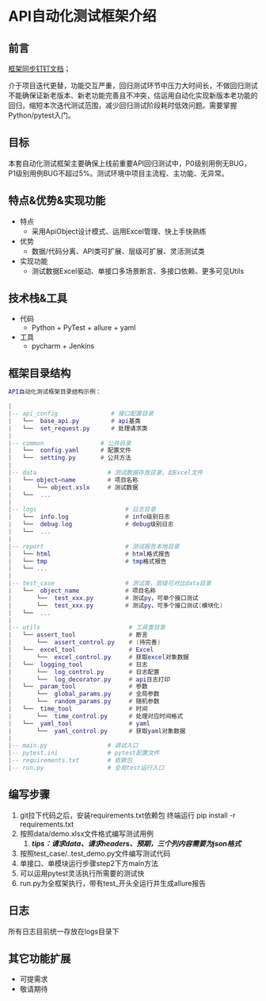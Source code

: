 # API自动化测试框架介绍
## 前言

[框架同步钉钉文档](https://alidocs.dingtalk.com/i/nodes/m9bN7RYPWdlmbkzBf7RvlDqMWZd1wyK0?utm_scene=team_space)；

介于项目迭代更替，功能交互严重，回归测试环节中压力大时间长，不做回归测试不能确保证新老版本、新老功能完善且不冲突，估运用自动化实现新版本老功能的回归，缩短本次迭代测试范围，减少回归测试阶段耗时低效问题。需要掌握Python/pytest入门。

## 目标

本套自动化测试框架主要确保上线前重要API回归测试中，P0级别用例无BUG，P1级别用例BUG不超过5%。测试环境中项目主流程、主功能、无异常。

## 特点&优势&实现功能

- 特点
  - 采用ApiObject设计模式、运用Excel管理、快上手快熟练
- 优势
  - 数据/代码分离、API类可扩展、层级可扩展、灵活测试类
- 实现功能
  - 测试数据Excel驱动、单接口多场景断言、多接口依赖、更多可见Utils

## 技术栈&工具

- 代码
  - Python + PyTest + allure + yaml
- 工具
  - pycharm + Jenkins

## 框架目录结构

``` lua
API自动化测试框架目录结构示例：

|
|-- api_config               # 接口配置目录
|   └──  base_api.py         # api基类
|   └──  set_request.py      # 处理请求类
|
|-- common                # 公共目录
|   └──  config.yaml      # 配置文件
|   └──  setting.py       # 公共方法
|
|-- data                    # 测试数据存放目录，如Excel文件
|   └── object—name         # 项目名称
|       └── object.xslx     # 测试数据
|   └──  ...
|
|-- logs                         # 日志目录
|   └──  info.log                # info级别日志
|   └──  debug.log               # debug级别日志
|   └──  ...
|
|-- report                       # 测试报告本地目录
|   └── html                     # html格式报告
|   └── tmp                      # tmp格式报告
|   └── ...
|
|-- test_case                    # 测试类，层级可对比data目录
|   └──  object_name             # 项目名称
|       └──  test_xxx.py         # 测试py，可单个接口测试
|       └──  test_xxx.py         # 测试py，可多个接口测试(模块化)
|   └──  ...
|
|-- utils                         # 工具类目录
|   └── assert_tool               # 断言
|       └──  assert_control.py    # (待完善)
|   └──  excel_tool               # Excel
|       └──  excel_control.py     # 获取excel对象数据
|   └──  logging_tool             # 日志
|       └──  log_control.py       # 日志配置
|       └──  log_decorator.py     # api日志打印
|   └──  param_tool               # 参数
|       └──  global_params.py     # 全局参数
|       └──  random_params.py     # 随机参数
|   └──  time_tool                # 时间
|       └──  time_control.py      # 处理对应时间格式
|   └──  yaml_tool                # yaml
|       └──  yaml_control.py      # 获取yaml对象数据
|
|-- main.py                 # 调试入口
|-- pytest.ini              # pytest配置文件
|-- requirements.txt        # 依赖包
|-- run.py                  # 全局test运行入口

```

## 编写步骤

1. git拉下代码之后，安装requirements.txt依赖包
   终端运行 pip install -r requirements.txt
2. 按照data/demo.xlsx文件格式编写测试用例
   1. ***tips：请求data、请求headers、预期，三个列内容需要为json格式***
3. 按照test_case/..test_demo.py文件编写测试代码
4. 单接口、单模块运行步骤step2下方main方法
5. 可以运用pytest灵活执行所需要的测试快
6. run.py为全框架执行，带有test_开头全运行并生成allure报告

## 日志

所有日志目前统一存放在logs目录下

## 其它功能扩展

- 可提需求
- 敬请期待

